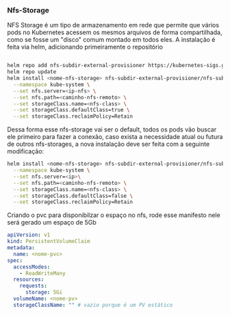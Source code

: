 ### Nfs-Storage
NFS Storage é um tipo de armazenamento em rede que permite que vários pods no Kubernetes acessem os mesmos arquivos de forma compartilhada, como se fosse um "disco" comum montado em todos eles.
A instalação é feita via helm, adicionando primeiramente o repositório
```bash

helm repo add nfs-subdir-external-provisioner https://kubernetes-sigs.github.io/nfs-subdir-external-provisioner/
helm repo update
helm install <nome-nfs-storage> nfs-subdir-external-provisioner/nfs-subdir-external-provisioner \
  --namespace kube-system \
  --set nfs.server=<ip-nfs> \
  --set nfs.path=<caminho-nfs-remoto> \
  --set storageClass.name=<nfs-class> \
  --set storageClass.defaultClass=true \
  --set storageClass.reclaimPolicy=Retain
```

Dessa forma esse nfs-storage vai ser o default, todos os pods vão buscar ele primeiro para fazer a conexão, caso exista a necessidade atual ou futura de outros nfs-storages, a nova instalação deve ser feita com a seguinte modificação:

```bash
helm install <nome-nfs-storage> nfs-subdir-external-provisioner/nfs-subdir-external-provisioner \
  --namespace kube-system \
  --set nfs.server=<ip>\
  --set nfs.path=<caminho-nfs-remoto> \
  --set storageClass.name=<nfs-class> \
  --set storageClass.defaultClass=false \
  --set storageClass.reclaimPolicy=Retain
```

Criando o pvc para disponibilzar o espaço no nfs, rode esse manifesto nele será gerado um espaço de 5Gb

```yaml
apiVersion: v1
kind: PersistentVolumeClaim
metadata:
  name: <nome-pvc>
spec:
  accessModes:
    - ReadWriteMany
  resources:
    requests:
      storage: 5Gi
  volumeName: <nome-pv>
  storageClassName: "" # vazio porque é um PV estático
```
